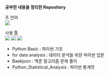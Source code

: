 **공부한 내용을 정리한 Repository**

주 언어  
<img src="https://img.shields.io/badge/Python-3766AB?style=flat-square&logo=Python&logoColor=white"/></a>

사용 툴  
<img src="https://img.shields.io/badge/Pycharm-000000?style=flat-square&logo=Pycharm&logoColor=white"/></a>
<img src="https://img.shields.io/badge/Anaconda-44A833?style=flat-square&logo=Anaconda&logoColor=white"/></a>
<img src="https://img.shields.io/badge/Google Colab-F9AB00?style=flat-square&logo=googleColab&logoColor=white"/></a>


- Python Basic : 파이썬 기초
- for data analysis : 데이터 분석을 위한 파이썬 입문
- Baekjoon : 백준 알고리즘 문제 풀이
- Python_Statistical_Analysis : 파이썬 통계학
